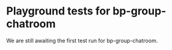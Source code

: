 # Playground tests for bp-group-chatroom
We are still awaiting the first test run for bp-group-chatroom.

